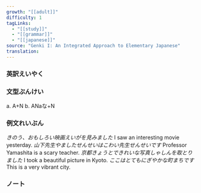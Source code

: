 ```yaml
---
growth: "[[adult]]"
difficulty: 1
tagLinks:
  - "[[study]]"
  - "[[grammar]]"
  - "[[japanese]]"
source: "Genki I: An Integrated Approach to Elementary Japanese"
translation:
---
```

### 英訳えいやく	


### 文型ぶんけい

a. A+N
b. ANaな+N
### 例文れいぶん

*きのう、おもしろい映画えいがを見みました* I saw an interesting movie yesterday.
*山下先生やましたせんせいはこわい先生せんせいです* Professor Yamashita is a scary teacher.
*京都きょうとできれいな写真しゃしんを取とりました* I took a beautiful picture in Kyoto.
*ここはとてもにぎやかな町まちです* This is a very vibrant city.
### ノート


